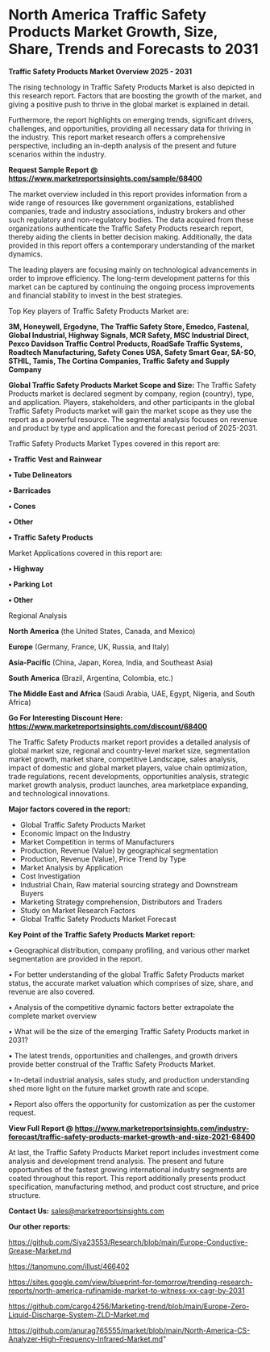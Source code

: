 # North America Traffic Safety Products Market Growth, Size, Share, Trends and Forecasts to 2031

<Strong> Traffic Safety Products Market Overview 2025 - 2031</strong>

The rising technology in Traffic Safety Products Market is also depicted in this research report. Factors that are boosting the growth of the market, and giving a positive push to thrive in the global market is explained in detail.

Furthermore, the report highlights on emerging trends, significant drivers, challenges, and opportunities, providing all necessary data for thriving in the industry. This report market research offers a comprehensive perspective, including an in-depth analysis of the present and future scenarios within the industry.

<strong>Request Sample Report @ <a href=https://www.marketreportsinsights.com/sample/68400>https://www.marketreportsinsights.com/sample/68400</a></strong>

The market overview included in this report provides information from a wide range of resources like government organizations, established companies, trade and industry associations, industry brokers and other such regulatory and non-regulatory bodies. The data acquired from these organizations authenticate the Traffic Safety Products research report, thereby aiding the clients in better decision making. Additionally, the data provided in this report offers a contemporary understanding of the market dynamics.

The leading players are focusing mainly on technological advancements in order to improve efficiency. The long-term development patterns for this market can be captured by continuing the ongoing process improvements and financial stability to invest in the best strategies.

Top Key players of Traffic Safety Products Market are:

<strong>3M, Honeywell, Ergodyne, The Traffic Safety Store, Emedco, Fastenal, Global Industrial, Highway Signals, MCR Safety, MSC Industrial Direct, Pexco Davidson Traffic Control Products, RoadSafe Traffic Systems, Roadtech Manufacturing, Safety Cones USA, Safety Smart Gear, SA-SO, STHIL, Tamis, The Cortina Companies, Traffic Safety and Supply Company</strong>

<strong><b>Global Traffic Safety Products Market Scope and Size:</b></strong>
The Traffic Safety Products market is declared segment by company, region (country), type, and application. Players, stakeholders, and other participants in the global Traffic Safety Products market will gain the market scope as they use the report as a powerful resource. The segmental analysis focuses on revenue and product by type and application and the forecast period of 2025-2031.

Traffic Safety Products Market Types covered in this report are:

<strong>• Traffic Vest and Rainwear

• Tube Delineators

• Barricades

• Cones

• Other

• Traffic Safety Products</strong>

Market Applications covered in this report are:

<strong>• Highway

• Parking Lot

• Other</strong> 

Regional Analysis

<strong>North America</strong> (the United States, Canada, and Mexico)

<strong>Europe</strong> (Germany, France, UK, Russia, and Italy)

<strong>Asia-Pacific</strong> (China, Japan, Korea, India, and Southeast Asia)

<strong>South America</strong> (Brazil, Argentina, Colombia, etc.)

<strong>The Middle East and Africa</strong> (Saudi Arabia, UAE, Egypt, Nigeria, and South Africa)

<strong>Go For Interesting Discount Here: <a href=https://www.marketreportsinsights.com/discount/68400>https://www.marketreportsinsights.com/discount/68400</a></strong>

The Traffic Safety Products market report provides a detailed analysis of global market size, regional and country-level market size, segmentation market growth, market share, competitive Landscape, sales analysis, impact of domestic and global market players, value chain optimization, trade regulations, recent developments, opportunities analysis, strategic market growth analysis, product launches, area marketplace expanding, and technological innovations.

<strong><b>Major factors covered in the report:</b></strong>
<ul>
  <li>Global Traffic Safety Products Market </li>
  <li>Economic Impact on the Industry</li>
  <li>Market Competition in terms of Manufacturers</li>
  <li>Production, Revenue (Value) by geographical segmentation</li>
  <li>Production, Revenue (Value), Price Trend by Type</li>
  <li>Market Analysis by Application</li>
  <li>Cost Investigation</li>
  <li>Industrial Chain, Raw material sourcing strategy and Downstream Buyers</li>
  <li>Marketing Strategy comprehension, Distributors and Traders</li>
  <li>Study on Market Research Factors</li>
  <li>Global Traffic Safety Products Market Forecast</li>
</ul>

<strong><b>Key Point of the Traffic Safety Products Market report:</b></strong>

• Geographical distribution, company profiling, and various other market segmentation are provided in the report.

• For better understanding of the global Traffic Safety Products market status, the accurate market valuation which comprises of size, share, and revenue are also covered.

• Analysis of the competitive dynamic factors better extrapolate the complete market overview

• What will be the size of the emerging Traffic Safety Products market in 2031?

• The latest trends, opportunities and challenges, and growth drivers provide better construal of the Traffic Safety Products Market.

• In-detail industrial analysis, sales study, and production understanding shed more light on the future market growth rate and scope.

• Report also offers the opportunity for customization as per the customer request.

<strong><b>View Full Report @ <a href=https://www.marketreportsinsights.com/industry-forecast/traffic-safety-products-market-growth-and-size-2021-68400>https://www.marketreportsinsights.com/industry-forecast/traffic-safety-products-market-growth-and-size-2021-68400</a></b></strong>


At last, the Traffic Safety Products Market report includes investment come analysis and development trend analysis. The present and future opportunities of the fastest growing international industry segments are coated throughout this report. This report additionally presents product specification, manufacturing method, and product cost structure, and price structure.

<strong>Contact Us:</strong>
sales@marketreportsinsights.com

<strong>Our other reports:</strong>

<a href=https://github.com/Siya23553/Research/blob/main/Europe-Conductive-Grease-Market.md>https://github.com/Siya23553/Research/blob/main/Europe-Conductive-Grease-Market.md</a>

<a href=https://tanomuno.com/illust/466402>https://tanomuno.com/illust/466402</a>

<a href=https://sites.google.com/view/blueprint-for-tomorrow/trending-research-reports/north-america-rufinamide-market-to-witness-xx-cagr-by-2031>https://sites.google.com/view/blueprint-for-tomorrow/trending-research-reports/north-america-rufinamide-market-to-witness-xx-cagr-by-2031</a>

<a href=https://github.com/cargo4256/Marketing-trend/blob/main/Europe-Zero-Liquid-Discharge-System-ZLD-Market.md>https://github.com/cargo4256/Marketing-trend/blob/main/Europe-Zero-Liquid-Discharge-System-ZLD-Market.md</a>

<a href=https://github.com/anurag765555/market/blob/main/North-America-CS-Analyzer-High-Frequency-Infrared-Market.md>https://github.com/anurag765555/market/blob/main/North-America-CS-Analyzer-High-Frequency-Infrared-Market.md</a>"
